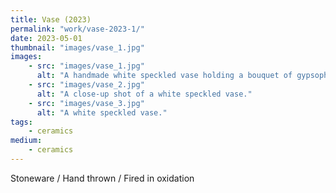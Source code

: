 ```yaml
---
title: Vase (2023)
permalink: "work/vase-2023-1/"
date: 2023-05-01
thumbnail: "images/vase_1.jpg"
images:
    - src: "images/vase_1.jpg"
      alt: "A handmade white speckled vase holding a bouquet of gypsophila."
    - src: "images/vase_2.jpg"
      alt: "A close-up shot of a white speckled vase."
    - src: "images/vase_3.jpg"
      alt: "A white speckled vase."
tags: 
    - ceramics
medium: 
    - ceramics
---
```


Stoneware / Hand thrown / Fired in oxidation